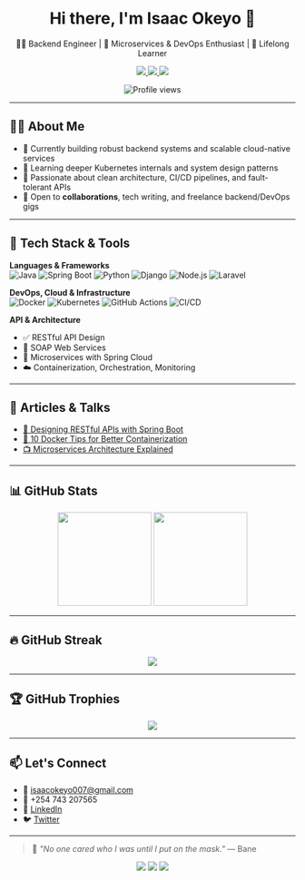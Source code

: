 <h1 align="center">Hi there, I'm Isaac Okeyo 👋</h1>

<p align="center">
  👨‍💻 Backend Engineer | 🚀 Microservices & DevOps Enthusiast | 🧠 Lifelong Learner
</p>

<p align="center">
  <a href="mailto:isaacokeyo007@gmail.com">
    <img src="https://img.shields.io/badge/Email-D14836?style=for-the-badge&logo=gmail&logoColor=white"/>
  </a>
  <a href="https://linkedin.com/in/isaac-okeyo-631a8828b">
    <img src="https://img.shields.io/badge/LinkedIn-0077B5?style=for-the-badge&logo=linkedin&logoColor=white"/>
  </a>
  <a href="https://twitter.com/IsaacOkeyo_007">
    <img src="https://img.shields.io/badge/Twitter-1DA1F2?style=for-the-badge&logo=twitter&logoColor=white"/>
  </a>
</p>

<p align="center">
  <img src="https://komarev.com/ghpvc/?username=isaacbill&label=PROFILE+VIEWS&color=blueviolet&style=flat-square" alt="Profile views" />
</p>

---

## 👨‍🚀 About Me

- 🔭 Currently building robust backend systems and scalable cloud-native services
- 🌱 Learning deeper Kubernetes internals and system design patterns
- 🎯 Passionate about clean architecture, CI/CD pipelines, and fault-tolerant APIs
- 🤝 Open to **collaborations**, tech writing, and freelance backend/DevOps gigs

---

## 🧰 Tech Stack & Tools

**Languages & Frameworks**  
![Java](https://img.shields.io/badge/Java-ED8B00?style=for-the-badge&logo=openjdk&logoColor=white)
![Spring Boot](https://img.shields.io/badge/Spring_Boot-6DB33F?style=for-the-badge&logo=spring-boot&logoColor=white)
![Python](https://img.shields.io/badge/Python-3776AB?style=for-the-badge&logo=python&logoColor=white)
![Django](https://img.shields.io/badge/Django-092E20?style=for-the-badge&logo=django&logoColor=white)
![Node.js](https://img.shields.io/badge/Node.js-339933?style=for-the-badge&logo=node.js&logoColor=white)
![Laravel](https://img.shields.io/badge/Laravel-F55247?style=for-the-badge&logo=laravel&logoColor=white)

**DevOps, Cloud & Infrastructure**  
![Docker](https://img.shields.io/badge/Docker-2496ED?style=for-the-badge&logo=docker&logoColor=white)
![Kubernetes](https://img.shields.io/badge/Kubernetes-326CE5?style=for-the-badge&logo=kubernetes&logoColor=white)
![GitHub Actions](https://img.shields.io/badge/GitHub_Actions-2088FF?style=for-the-badge&logo=github-actions&logoColor=white)
![CI/CD](https://img.shields.io/badge/CI%2FCD-E34F26?style=for-the-badge&logo=gitlab&logoColor=white)

**API & Architecture**
- ✅ RESTful API Design
- 🔁 SOAP Web Services
- 🧱 Microservices with Spring Cloud
- ☁️ Containerization, Orchestration, Monitoring

---

## 📝 Articles & Talks

- [📘 Designing RESTful APIs with Spring Boot](https://dev.to/aviyel/designing-restful-apis-using-spring-boot-37n1)
- [🐳 10 Docker Tips for Better Containerization](https://medium.com/better-programming/10-docker-tips-to-improve-your-containerization-experience-35636733c6d6)
- [📺 Microservices Architecture Explained](https://www.youtube.com/watch?v=wgdBVIX9ifA)

---

## 📊 GitHub Stats

<p align="center">
  <img src="https://github-readme-stats.vercel.app/api?username=isaacbill&show_icons=true&theme=dark&hide=prs&count_private=true" height="165" />
  <img src="https://github-readme-stats.vercel.app/api/top-langs/?username=isaacbill&layout=compact&theme=dark&langs_count=6" height="165" />
</p>

---

## 🔥 GitHub Streak

<p align="center">
  <img src="https://github-readme-streak-stats.herokuapp.com/?user=isaacbill&theme=dark" />
</p>

---

## 🏆 GitHub Trophies

<p align="center">
  <img src="https://github-profile-trophy.vercel.app/?username=isaacbill&theme=darkhub&no-frame=true&column=6" />
</p>

---

## 📫 Let's Connect

- 📧 [isaacokeyo007@gmail.com](mailto:isaacokeyo007@gmail.com)
- 📱 +254 743 207565
- 💼 [LinkedIn](https://linkedin.com/in/isaac-okeyo-631a8828b)
- 🐦 [Twitter](https://twitter.com/IsaacOkeyo_007)

---

> 💬 *"No one cared who I was until I put on the mask."* — Bane

<p align="center">
  <img src="https://img.shields.io/badge/code--quality-A%2B-brightgreen?style=for-the-badge"/>
  <img src="https://img.shields.io/badge/Freelance-Available-green?style=for-the-badge"/>
  <img src="https://img.shields.io/badge/Open%20Source-Contributor-blueviolet?style=for-the-badge"/>
</p>

